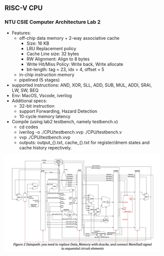 
## RISC-V CPU 
### NTU CSIE Computer Architecture Lab 2
* Features: 
  * off-chip data memory + 2-way associative cache
    * Size: 16 KB 
    * LRU Replacement policy 
    * Cache Line size: 32 bytes 
    * RW Alignment: Align to 8 bytes 
    * Write Hit/Miss Policy: Write back, Write allocate
    * bit-length: tag = 23, idx = 4, offset = 5 
  * in-chip instruction memory 
  * pipelined (5 stages)
* supported instructions: 
  AND, XOR, SLL, ADD, SUB, MUL, ADDI, SRAI, LW, SW, BEQ
* Env: MacOS, Vscode, iverilog 
* Additional specs: 
    * 32-bit instruction
    * support Forwarding, Hazard Detection
    * 10-cycle memory latency 
* Compile (using lab2 testbench, namely testbench.v)
    * cd codes
    * iverilog -o ./CPU/testbench.vvp ./CPU/testbench.v
    * vvp ./CPU/testbench.vvp
    * outputs: output_{}.txt, cache_{}.txt for register/dmem states and cache history repectively. 
    
    
![alt text](https://github.com/Nana2929/CAlab2/blob/master/cpu_fig.png)
